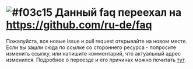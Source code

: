 # ![#f03c15](https://placehold.it/15/f03c15/000000?text=+) Данный faq переехал на https://github.com/ru-de/faq
Пожалуйста, все новые issue и pull request открывайте на новом месте. Если вы зашли сюда по ссылке со стороннего ресурса - попросите изменить ссылку, или напишите комментарий, что актуальный адрес изменился. Подробнее о переезде и его причинах можно почитать [тут](https://github.com/ewgRa/de_faq/issues/323).
